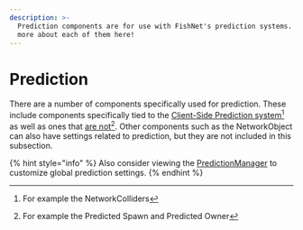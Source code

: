 ```yaml
---
description: >-
  Prediction components are for use with FishNet's prediction systems. Learn
  more about each of them here!
---
```


# Prediction

There are a number of components specifically used for prediction. These include components specifically tied to the [Client-Side Prediction system](#user-content-fn-1)[^1] as well as ones that [are not](#user-content-fn-2)[^2]. Other components such as the NetworkObject can also have settings related to prediction, but they are not included in this subsection.

{% hint style="info" %}
Also consider viewing the [PredictionManager](../managers/predictionmanager.md) to customize global prediction settings.
{% endhint %}

[^1]: For example the NetworkColliders

[^2]: For example the Predicted Spawn and Predicted Owner
